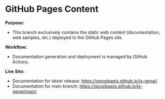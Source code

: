 # GitHub Pages Content

**Purpose:** 

* This branch exclusively contains the static web content (documentation, web samples, etc.) deployed to the GitHub Pages site.

**Workflow:**

* Documentation generation and deployment is managed by GitHub Actions.

**Live Site:** 

* Documentation for latest release: https://googleapis.github.io/js-genai/
* Documentation for main branch: https://googleapis.github.io/js-genai/main/

